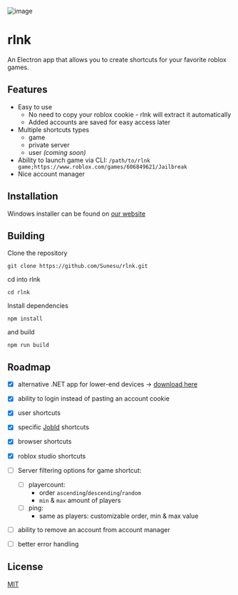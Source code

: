 ![image](https://rlnk.app/img/banner.png)
# rlnk
An Electron app that allows you to create shortcuts for your favorite roblox games.

## Features
- Easy to use
    - No need to copy your roblox cookie - rlnk will extract it automatically
    - Added accounts are saved for easy access later
- Multiple shortcuts types
    - game
    - private server
    - user *(coming soon)*
- Ability to launch game via CLI: `/path/to/rlnk game;https://www.roblox.com/games/606849621/Jailbreak`
- Nice account manager

## Installation
Windows installer can be found on [our website](https://rlnk.app)

## Building

Clone the repository

```
git clone https://github.com/Sunesu/rlnk.git
```

cd into rlnk

```
cd rlnk
```

Install dependencies

```
npm install
```

and build

```
npm run build
```

## Roadmap
- [x] alternative .NET app for lower-end devices -> [download here](https://rlnk.app/lite)
- [x] ability to login instead of pasting an account cookie
- [x] user shortcuts 
- [x] specific [JobId](https://create.roblox.com/docs/reference/engine/classes/DataModel#JobId) shortcuts
- [x] browser shortcuts
- [x] roblox studio shortcuts
- [ ] Server filtering options for game shortcut:
    - [ ] playercount:
        - order `ascending`/`descending`/`random`
        - `min` & `max` amount of players
    - [ ] ping:
        - same as players: customizable order, min & max value
- [ ] ability to remove an account from account manager
- [ ] better error handling


## License

[MIT](LICENSE)
